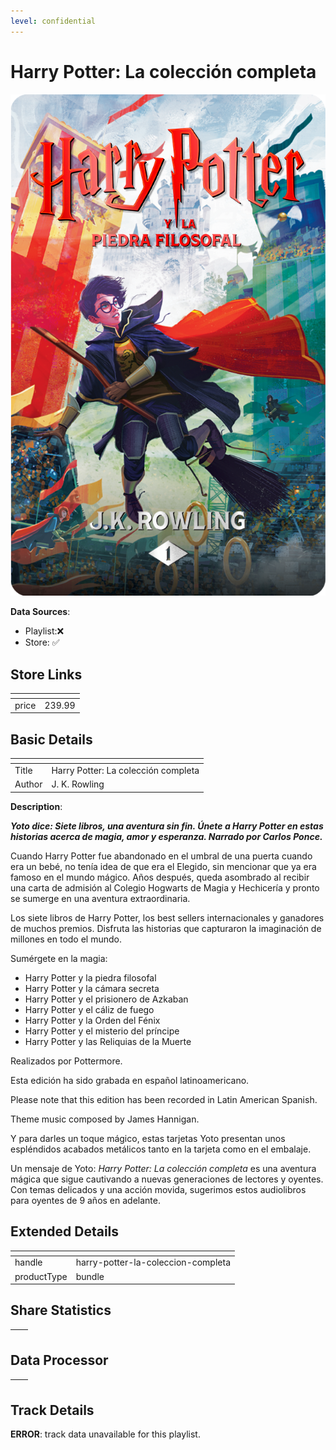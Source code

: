 ```yaml
---
level: confidential
---
```

# Harry Potter: La colección completa

![card_[gWlU3].png](../../img/cards/card_[gWlU3].png)

**Data Sources**: 

- Playlist:❌
- Store: ✅


## Store Links

| <!-- --> | <!-- --> |
| - | - |
| price | 239.99 |


## Basic Details

| <!-- --> | <!-- --> |
| - | - |
| Title | Harry Potter: La colección completa |
| Author | J. K. Rowling |

**Description**:

**_Yoto dice: Siete libros, una aventura sin fin. Únete a Harry Potter en estas historias acerca de magia, amor y esperanza. Narrado por Carlos Ponce._**

Cuando Harry Potter fue abandonado en el umbral de una puerta cuando era un bebé, no tenía idea de que era el Elegido, sin mencionar que ya era famoso en el mundo mágico. Años después, queda asombrado al recibir una carta de admisión al Colegio Hogwarts de Magia y Hechicería y pronto se sumerge en una aventura extraordinaria.

Los siete libros de Harry Potter, los best sellers internacionales y ganadores de muchos premios. Disfruta las historias que capturaron la imaginación de millones en todo el mundo. 

Sumérgete en la magia:

*   Harry Potter y la piedra filosofal
*   Harry Potter y la cámara secreta
*   Harry Potter y el prisionero de Azkaban
*   Harry Potter y el cáliz de fuego
*   Harry Potter y la Orden del Fénix
*   Harry Potter y el misterio del príncipe
*   Harry Potter y las Reliquias de la Muerte  

Realizados por Pottermore.

Esta edición ha sido grabada en español latinoamericano.

Please note that this edition has been recorded in Latin American Spanish.

Theme music composed by James Hannigan. 

Y para darles un toque mágico, estas tarjetas Yoto presentan unos espléndidos acabados metálicos tanto en la tarjeta como en el embalaje. 

Un mensaje de Yoto: _Harry Potter: La colección completa_ es una aventura mágica que sigue cautivando a nuevas generaciones de lectores y oyentes. Con temas delicados y una acción movida, sugerimos estos audiolibros para oyentes de 9 años en adelante.


## Extended Details

| <!-- --> | <!-- --> |
| - | - |
| handle | harry-potter-la-coleccion-completa |
| productType | bundle |


## Share Statistics

| <!-- --> | <!-- --> |
| - | - |


## Data Processor

| <!-- --> | <!-- --> |
| - | - |


## Track Details

**ERROR**: track data unavailable for this playlist.

